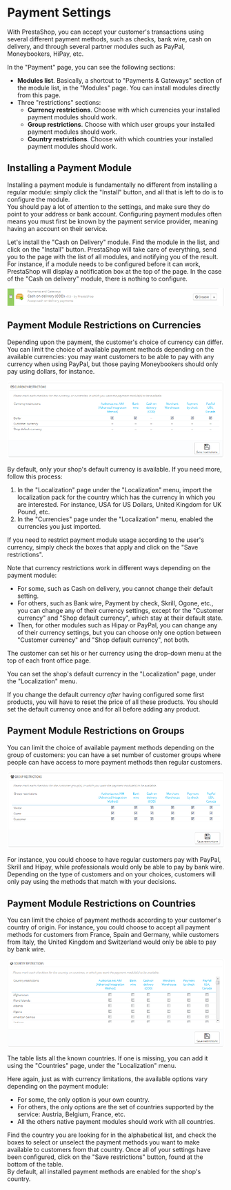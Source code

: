 # Payment Settings

With PrestaShop, you can accept your customer's transactions using several different payment methods, such as checks, bank wire, cash on delivery, and through several partner modules such as PayPal, Moneybookers, HiPay, etc.

In the "Payment" page, you can see the following sections:

* **Modules list**. Basically, a shortcut to "Payments & Gateways" section of the module list, in the "Modules" page. You can install modules directly from this page.
* Three "restrictions" sections:
  * **Currency restrictions**. Choose with which currencies your installed payment modules should work.
  * **Group restrictions**. Choose with which user groups your installed payment modules should work.
  * **Country restrictions**. Choose with which countries your installed payment modules should work.

## Installing a Payment Module <a href="#paymentsettings-installingapaymentmodule" id="paymentsettings-installingapaymentmodule"></a>

Installing a payment module is fundamentally no different from installing a regular module: simply click the "Install" button, and all that is left to do is to configure the module.\
&#x20;You should pay a lot of attention to the settings, and make sure they do point to your address or bank account. Configuring payment modules often means you must first be known by the payment service provider, meaning having an account on their service.

Let's install the "Cash on Delivery" module. Find the module in the list, and click on the "Install" button. PrestaShop will take care of everything, send you to the page with the list of all modules, and notifying you of the result. For instance, if a module needs to be configured before it can work, PrestaShop will display a notification box at the top of the page. In the case of the "Cash on delivery" module, there is nothing to configure.

![](<../../../.gitbook/assets/23789661 (1).png>)

## Payment Module Restrictions on Currencies <a href="#paymentsettings-paymentmodulerestrictionsoncurrencies" id="paymentsettings-paymentmodulerestrictionsoncurrencies"></a>

Depending upon the payment, the customer's choice of currency can differ.\
&#x20;You can limit the choice of available payment methods depending on the available currencies: you may want customers to be able to pay with any currency when using PayPal, but those paying Moneybookers should only pay using dollars, for instance.

![](<../../../.gitbook/assets/23789664 (1).png>)

By default, only your shop's default currency is available. If you need more, follow this process:

1. In the "Localization" page under the "Localization" menu, import the localization pack for the country which has the currency in which you are interested. For instance, USA for US Dollars, United Kingdom for UK Pound, etc.
2. In the "Currencies" page under the "Localization" menu, enabled the currencies you just imported.

If you need to restrict payment module usage according to the user's currency, simply check the boxes that apply and click on the "Save restrictions".

Note that currency restrictions work in different ways depending on the payment module:

* For some, such as Cash on delivery, you cannot change their default setting.
* For others, such as Bank wire, Payment by check, Skrill, Ogone, etc., you can change any of their currency settings, except for the "Customer currency" and "Shop default currency", which stay at their default state.
* Then, for other modules such as Hipay or PayPal, you can change any of their currency settings, but you can choose only one option between "Customer currency" and "Shop default currency", not both.

The customer can set his or her currency using the drop-down menu at the top of each front office page.

You can set the shop's default currency in the "Localization" page, under the "Localization" menu.

If you change the default currency _after_ having configured some first products, you will have to reset the price of all these products. You should set the default currency once and for all before adding any product.

## Payment Module Restrictions on Groups <a href="#paymentsettings-paymentmodulerestrictionsongroups" id="paymentsettings-paymentmodulerestrictionsongroups"></a>

You can limit the choice of available payment methods depending on the group of customers: you can have a set number of customer groups where people can have access to more payment methods then regular customers.

![](<../../../.gitbook/assets/23789666 (1).png>)

For instance, you could choose to have regular customers pay with PayPal, Skrill and Hipay, while professionals would only be able to pay by bank wire. Depending on the type of customers and on your choices, customers will only pay using the methods that match with your decisions.

## Payment Module Restrictions on Countries <a href="#paymentsettings-paymentmodulerestrictionsoncountries" id="paymentsettings-paymentmodulerestrictionsoncountries"></a>

You can limit the choice of payment methods according to your customer's country of origin. For instance, you could choose to accept all payment methods for customers from France, Spain and Germany, while customers from Italy, the United Kingdom and Switzerland would only be able to pay by bank wire.

![](<../../../.gitbook/assets/23789668 (1).png>)

The table lists all the known countries. If one is missing, you can add it using the "Countries" page, under the "Localization" menu.

Here again, just as with currency limitations, the available options vary depending on the payment module:

* For some, the only option is your own country.
* For others, the only options are the set of countries supported by the service: Austria, Belgium, France, etc.
* All the others native payment modules should work with all countries.

Find the country you are looking for in the alphabetical list, and check the boxes to select or unselect the payment methods you want to make available to customers from that country. Once all of your settings have been configured, click on the "Save restrictions" button, found at the bottom of the table.\
&#x20;By default, all installed payment methods are enabled for the shop's country.
